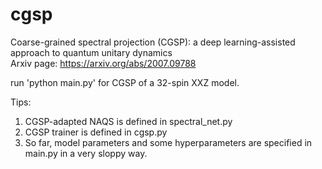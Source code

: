 # cgsp
Coarse-grained spectral projection (CGSP): a deep learning-assisted approach to quantum unitary dynamics  
Arxiv page: https://arxiv.org/abs/2007.09788

run 'python main.py' for CGSP of a 32-spin XXZ model.



Tips:
1. CGSP-adapted NAQS is defined in spectral_net.py
2. CGSP trainer is defined in cgsp.py
3. So far, model parameters and some hyperparameters are specified in main.py in a very sloppy way.

 
